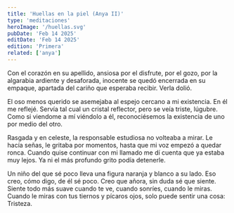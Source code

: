 ```yaml
---
title: 'Huellas en la piel (Anya II)'
type: 'meditaciones'
heroImage: '/huellas.svg'
pubDate: 'Feb 14 2025'
editDate: 'Feb 14 2025'
edition: 'Primera'
related: ['anya']
---
```


Con el corazón en su apellido, ansiosa por el disfrute, por el gozo, por la algarabia ardiente y desaforada, inocente se quedó encerrada en su empaque, apartada del cariño que esperaba recibir. Verla dolió.

El oso menos querido se asemejaba al espejo cercano a mi existencia. En él me reflejé. Servía tal cual un cristal reflector, pero se veía triste, lúgubre. Como si viendome a mí viéndolo a él, reconociésemos la existencia de uno por medio del otro.

Rasgada y en celeste, la responsable estudiosa no volteaba a mirar. Le hacía señas, le gritaba por momentos, hasta que mi voz empezó a quedar ronca. Cuando quise continuar con mi llamado me dí cuenta que ya estaba muy lejos. Ya ni el más profundo grito podía detenerle.

Un niño del que sé poco lleva una figura naranja y blanco a su lado. Eso creo, cómo digo, de él sé poco. Creo que añora, sin duda sé que siente. Siente todo más suave cuando te ve, cuando sonríes, cuando le miras. Cuando le miras con tus tiernos y pícaros ojos, solo puede sentir una cosa: Tristeza.

